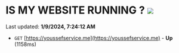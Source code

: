 # IS MY WEBSITE RUNNING ? [![](https://img.shields.io/static/v1?label=Sponsor&message=%E2%9D%A4&logo=GitHub&color=%23fe8e86)](https://github.com/sponsors/<username>)

Last updated: **1/9/2024, 7:24:12 AM**

- `GET` [https://youssefservice.me](https://youssefservice.me) - **Up** (1158ms)
